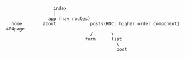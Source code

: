                       index
                      |
                    app (nav routes)
      home        about             posts(HOC: higher order component)     404page
                                    /       \
                                  form      list
                                              \
                                              post